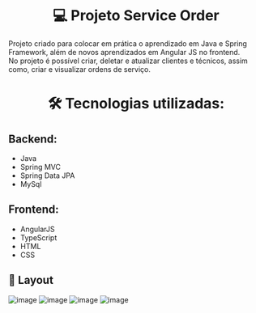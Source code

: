 <h1 align="center"> 💻 Projeto Service Order </h1>

<p>Projeto criado para colocar em prática o aprendizado em Java e Spring Framework, além de novos aprendizados em Angular JS no frontend.<br>
No projeto é possível criar, deletar e atualizar clientes e técnicos, assim como, criar e visualizar ordens de serviço.
</p>

<h1 align="center"> 🛠 Tecnologias utilizadas: </h1>

<h2> Backend: </h2>

- Java
- Spring MVC
- Spring Data JPA
- MySql

<h2> Frontend: </h2>

- AngularJS
- TypeScript
- HTML
- CSS

## 🎨 Layout

![image](https://user-images.githubusercontent.com/104795862/208545052-2db24d19-dda9-4396-99e3-1ea3c1abbbd6.png)
![image](https://user-images.githubusercontent.com/104795862/208545117-6d92c0f1-e5ec-4c9d-8594-2b5659b49949.png)
![image](https://user-images.githubusercontent.com/104795862/208545152-2cf1a916-71a8-49ed-aeab-70704ad0ff23.png)
![image](https://user-images.githubusercontent.com/104795862/208545215-061266e3-d867-409e-b512-c03e7285e0b2.png)
